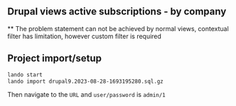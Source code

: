 ## Drupal views active subscriptions - by company

** The problem statement can not be achieved by normal views, contextual filter has limitation, however custom filter is required

##  Project import/setup

````bash
lando start
lando import drupal9.2023-08-28-1693195280.sql.gz
````

Then navigate to the `URL` and `user/password` is `admin/1`
